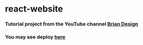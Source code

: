 # react-website
### Tutorial project from the YouTube channel [Brian Design](https://www.youtube.com/channel/UCsKsymTY_4BYR-wytLjex7A)
### You may see deploy [here](https://to-do-list-taupe-tau.vercel.app/)

